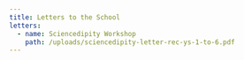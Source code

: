 ```yaml
---
title: Letters to the School
letters:
  - name: Sciencedipity Workshop
    path: /uploads/sciencedipity-letter-rec-ys-1-to-6.pdf
---
```

